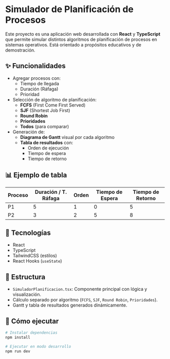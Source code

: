 # Simulador de Planificación de Procesos

Este proyecto es una aplicación web desarrollada con **React** y **TypeScript** que permite simular distintos algoritmos de planificación de procesos en sistemas operativos. Está orientado a propósitos educativos y de demostración.

## ✨ Funcionalidades

- Agregar procesos con:
  - Tiempo de llegada
  - Duración (Ráfaga)
  - Prioridad
- Selección de algoritmo de planificación:
  - **FCFS** (First Come First Served)
  - **SJF** (Shortest Job First)
  - **Round Robin**
  - **Prioridades**
  - **Todos** (para comparar)
- Generación de:
  - **Diagrama de Gantt** visual por cada algoritmo
  - **Tabla de resultados** con:
    - Orden de ejecución
    - Tiempo de espera
    - Tiempo de retorno

## 📊 Ejemplo de tabla

| Proceso | Duración / T. Ráfaga | Orden | Tiempo de Espera | Tiempo de Retorno |
|---------|----------------------|-------|------------------|-------------------|
| P1      | 5                    | 1     | 0                | 5                 |
| P2      | 3                    | 2     | 5                | 8                 |

## 🚀 Tecnologías

- React
- TypeScript
- TailwindCSS (estilos)
- React Hooks (`useState`)

## 📂 Estructura

- `SimuladorPlanificacion.tsx`: Componente principal con lógica y visualización.
- Cálculo separado por algoritmo (`FCFS`, `SJF`, `Round Robin`, `Prioridades`).
- Gantt y tabla de resultados generados dinámicamente.

## 📌 Cómo ejecutar

```bash
# Instalar dependencias
npm install

# Ejecutar en modo desarrollo
npm run dev
